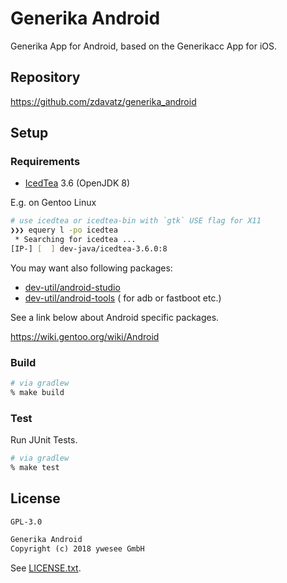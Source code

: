 # Generika Android

Generika App for Android, based on the Generikacc App for iOS.


## Repository

https://github.com/zdavatz/generika_android



## Setup

### Requirements

* [IcedTea](https://icedtea.classpath.org/wiki/Main_Page) 3.6 (OpenJDK 8)

E.g. on Gentoo Linux

```zsh
# use icedtea or icedtea-bin with `gtk` USE flag for X11
❯❯❯ equery l -po icedtea
 * Searching for icedtea ...
[IP-] [  ] dev-java/icedtea-3.6.0:8
```

You may want also following packages:

* [dev-util/android-studio](
  https://packages.gentoo.org/packages/dev-util/android-studio)
* [dev-util/android-tools](
  https://packages.gentoo.org/packages/dev-util/android-tools) (
  for adb or fastboot etc.)

See a link below about Android specific packages.

https://wiki.gentoo.org/wiki/Android


### Build

```zsh
# via gradlew
% make build
```

### Test

Run JUnit Tests.

```zsh
# via gradlew
% make test
```


## License

`GPL-3.0`

```txt
Generika Android
Copyright (c) 2018 ywesee GmbH
```

See [LICENSE.txt](LICENCE).
